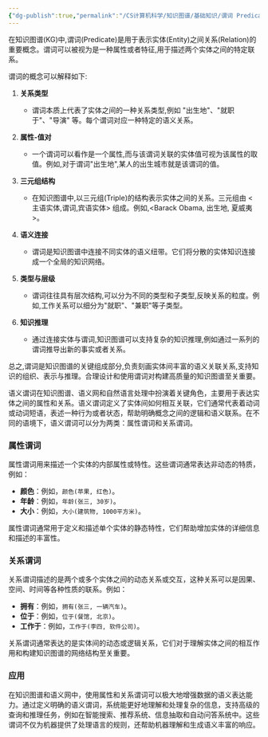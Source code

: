 ```yaml
---
{"dg-publish":true,"permalink":"/CS计算机科学/知识图谱/基础知识/谓词 Predicate/","noteIcon":"","created":"2024-04-22T14:54:36.014+08:00","updated":"2024-04-24T00:27:50.000+08:00"}
---
```



在知识图谱(KG)中,谓词(Predicate)是用于表示实体(Entity)之间关系(Relation)的重要概念。谓词可以被视为是一种属性或者特征,用于描述两个实体之间的特定联系。

谓词的概念可以解释如下:

1. **关系类型**
   - 谓词本质上代表了实体之间的一种关系类型,例如 "出生地"、"就职于"、"导演" 等。每个谓词对应一种特定的语义关系。

2. **属性-值对**
   - 一个谓词可以看作是一个属性,而与该谓词关联的实体值可视为该属性的取值。例如,对于谓词"出生地",某人的出生城市就是该谓词的值。

3. **三元组结构**
   - 在知识图谱中,以三元组(Triple)的结构表示实体之间的关系。三元组由 <主语实体,谓词,宾语实体> 组成。例如,<Barack Obama, 出生地, 夏威夷>。

4. **语义连接**
   - 谓词是知识图谱中连接不同实体的语义纽带。它们将分散的实体知识连接成一个全局的知识网络。

5. **类型与层级**
   - 谓词往往具有层次结构,可以分为不同的类型和子类型,反映关系的粒度。例如,工作关系可以细分为"就职"、"兼职"等子类型。

6. **知识推理**
   - 通过连接实体与谓词,知识图谱可以支持复杂的知识推理,例如通过一系列的谓词推导出新的事实或者关系。

总之,谓词是知识图谱的关键组成部分,负责刻画实体间丰富的语义关联关系,支持知识的组织、表示与推理。合理设计和使用谓词对构建高质量的知识图谱至关重要。

语义谓词在知识图谱、语义网和自然语言处理中扮演着关键角色，主要用于表达实体之间的属性和关系。语义谓词定义了实体间如何相互关联，它们通常代表着动词或动词短语，表述一种行为或者状态，帮助明确概念之间的逻辑和语义联系。在不同的语境下，语义谓词可以分为两类：属性谓词和关系谓词。

### 属性谓词

属性谓词用来描述一个实体的内部属性或特性。这些谓词通常表达非动态的特质，例如：

- **颜色**：例如，`颜色(苹果, 红色)`。
- **年龄**：例如，`年龄(张三, 30岁)`。
- **大小**：例如，`大小(建筑物, 1000平方米)`。

属性谓词通常用于定义和描述单个实体的静态特性，它们帮助增加实体的详细信息和描述的丰富性。

### 关系谓词

关系谓词描述的是两个或多个实体之间的动态关系或交互，这种关系可以是因果、空间、时间等各种性质的联系。例如：

- **拥有**：例如，`拥有(张三, 一辆汽车)`。
- **位于**：例如，`位于(餐馆, 北京)`。
- **工作于**：例如，`工作于(李四, 软件公司)`。

关系谓词通常表达的是实体间的动态或逻辑关系，它们对于理解实体之间的相互作用和构建知识图谱的网络结构至关重要。

### 应用

在知识图谱和语义网中，使用属性和关系谓词可以极大地增强数据的语义表达能力。通过定义明确的语义谓词，系统能更好地理解和处理复杂的信息，支持高级的查询和推理任务，例如在智能搜索、推荐系统、信息抽取和自动问答系统中。这些谓词不仅为机器提供了处理语言的规则，还帮助机器理解和生成语义丰富的响应。